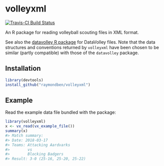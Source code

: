 
<!-- README.md is generated from README.Rmd. Please edit that file -->

# volleyxml

[![Travis-CI Build
Status](https://travis-ci.org/raymondben/volleyxml.svg?branch=master)](https://travis-ci.org/raymondben/volleyxml)

An R package for reading volleyball scouting files in XML format.

See also the [datavolley R
package](https://github.com/raymondben/datavolley) for DataVolley files.
Note that the data structures and conventions returned by `volleyxml`
have been chosen to be similar (partly compatible) with those of the
`datavolley` package.

## Installation

``` r
library(devtools)
install_github("raymondben/volleyxml")
```

## Example

Read the example data file bundled with the package:

``` r
library(volleyxml)
x <- vx_read(vx_example_file())
summary(x)
#> Match summary:
#> Date: 2018-03-17
#> Teams: Attacking Aardvarks
#>        vs
#>        Blocking Badgers
#> Result: 3-0 (25-16, 25-20, 25-22)
```
